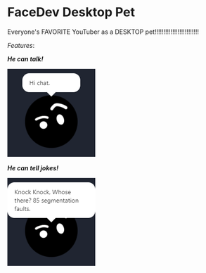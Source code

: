 # FaceDev Desktop Pet

Everyone's FAVORITE YouTuber as a DESKTOP pet!!!!!!!!!!!!!!!!!!!!!!!!!


*Features*:

***He can talk!***

![hi chat](github/hi%20chat.png)

***He can tell jokes!***

![joke](github/joke.png)